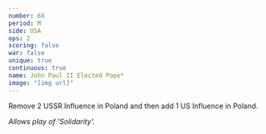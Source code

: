 ```yaml
---
number: 68
period: M
side: USA
ops: 2
scoring: false
war: false
unique: true
continuous: true
name: John Paul II Elected Pope*
image: "[img url]"
---
```

Remove 2 USSR Influence in Poland and then add 1 US Influence in Poland.

*Allows play of 'Solidarity'.*
